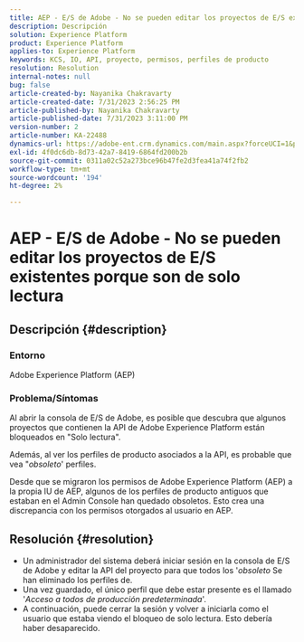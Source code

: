 ```yaml
---
title: AEP - E/S de Adobe - No se pueden editar los proyectos de E/S existentes porque son de solo lectura
description: Descripción
solution: Experience Platform
product: Experience Platform
applies-to: Experience Platform
keywords: KCS, IO, API, proyecto, permisos, perfiles de producto
resolution: Resolution
internal-notes: null
bug: false
article-created-by: Nayanika Chakravarty
article-created-date: 7/31/2023 2:56:25 PM
article-published-by: Nayanika Chakravarty
article-published-date: 7/31/2023 3:11:00 PM
version-number: 2
article-number: KA-22488
dynamics-url: https://adobe-ent.crm.dynamics.com/main.aspx?forceUCI=1&pagetype=entityrecord&etn=knowledgearticle&id=660dce67-b22f-ee11-bdf3-6045bd006149
exl-id: 4f0dc6db-8d73-42a7-8419-6864fd200b2b
source-git-commit: 0311a02c52a273bce96b47fe2d3fea41a74f2fb2
workflow-type: tm+mt
source-wordcount: '194'
ht-degree: 2%

---
```


# AEP - E/S de Adobe - No se pueden editar los proyectos de E/S existentes porque son de solo lectura

## Descripción {#description}


### Entorno

Adobe Experience Platform (AEP)

### Problema/Síntomas

Al abrir la consola de E/S de Adobe, es posible que descubra que algunos proyectos que contienen la API de Adobe Experience Platform están bloqueados en &quot;Solo lectura&quot;.

Además, al ver los perfiles de producto asociados a la API, es probable que vea &quot;*obsoleto*&#39; perfiles.

Desde que se migraron los permisos de Adobe Experience Platform (AEP) a la propia IU de AEP, algunos de los perfiles de producto antiguos que estaban en el Admin Console han quedado obsoletos. Esto crea una discrepancia con los permisos otorgados al usuario en AEP.


## Resolución {#resolution}


- Un administrador del sistema deberá iniciar sesión en la consola de E/S de Adobe y editar la API del proyecto para que todos los &#39;*obsoleto* Se han eliminado los perfiles de.
- Una vez guardado, el único perfil que debe estar presente es el llamado &#39;*Acceso a todos de producción predeterminada*&#39;.
- A continuación, puede cerrar la sesión y volver a iniciarla como el usuario que estaba viendo el bloqueo de solo lectura. Esto debería haber desaparecido.
